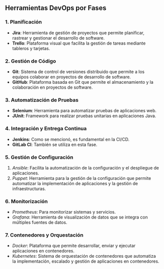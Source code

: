 ## Herramientas DevOps por Fases

### 1. Planificación

- **Jira**: Herramienta de gestión de proyectos que permite planificar, rastrear y gestionar el desarrollo de software.
- **Trello**: Plataforma visual que facilita la gestión de tareas mediante tableros y tarjetas.

### 2. Gestión de Código

- **Git**: Sistema de control de versiones distribuido que permite a los equipos colaborar en proyectos de desarrollo de software.
- **GitHub**: Plataforma basada en Git que permite el almacenamiento y la colaboración en proyectos de software.

### 3. Automatización de Pruebas

- **Selenium**: Herramienta para automatizar pruebas de aplicaciones web.
- **JUnit**: Framework para realizar pruebas unitarias en aplicaciones Java.

### 4. Integración y Entrega Continua

- **Jenkins**: Como se mencionó, es fundamental en la CI/CD.
- **GitLab CI**: También se utiliza en esta fase.

### 5. Gestión de Configuración

1. *Ansible*: Facilita la automatización de la configuración y el despliegue de aplicaciones.
2. *Puppet*: Herramienta para la gestión de la configuración que permite automatizar la implementación de aplicaciones y la gestión de infraestructuras.

### 6. Monitorización

- *Prometheus*: Para monitorizar sistemas y servicios.
- *Grafana*: Herramienta de visualización de datos que se integra con múltiples fuentes de datos.

### 7. Contenedores y Orquestación

- *Docker*: Plataforma que permite desarrollar, enviar y ejecutar aplicaciones en contenedores.
- *Kubernetes*: Sistema de orquestación de contenedores que automatiza la implementación, escalado y gestión de aplicaciones en contenedores.



